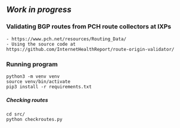 
***Work in progress***
-

### Validating BGP routes from PCH route collectors at IXPs
    - https://www.pch.net/resources/Routing_Data/ 
    - Using the source code at https://github.com/InternetHealthReport/route-origin-validator/

### Running program
    python3 -m venv venv
    source venv/bin/activate
    pip3 install -r requirements.txt

##### Checking routes
    cd src/
    python checkroutes.py

